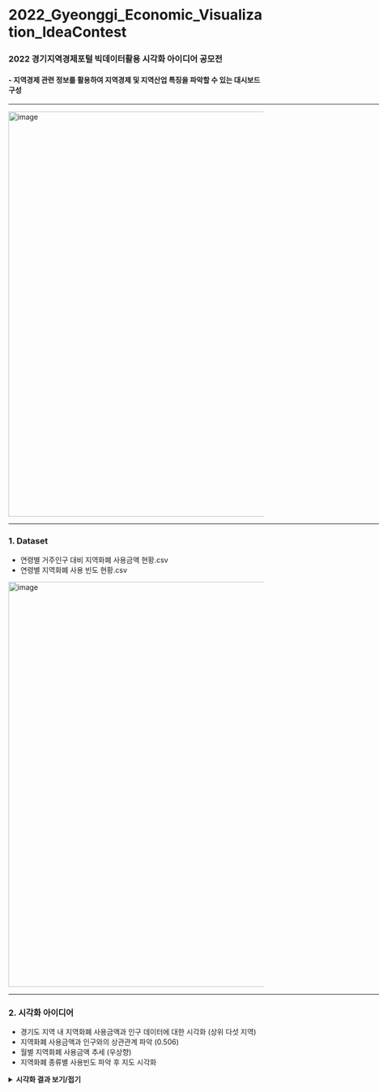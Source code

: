 # 2022_Gyeonggi_Economic_Visualization_IdeaContest
### 2022 경기지역경제포털 빅데이터활용 시각화 아이디어 공모전
#### - 지역경제 관련 정보를 활용하여 지역경제 및 지역산업 특징을 파악할 수 있는 대시보드 구성
<hr width="800">

<img width="800" alt="image" src="https://github.com/user-attachments/assets/0c923c67-4434-47ed-a708-ec31d8e28361">
<hr width="800">

### 1. Dataset
- 연령별 거주인구 대비 지역화폐 사용금액 현황.csv
- 연령별 지역화폐 사용 빈도 현황.csv
<img width="800" alt="image" src="https://github.com/user-attachments/assets/eecfce30-e20e-4d94-aee9-947ed12226d7">
<hr width="800">

### 2. 시각화 아이디어
- 경기도 지역 내 지역화폐 사용금액과 인구 데이터에 대한 시각화 (상위 다섯 지역)
- 지역화폐 사용금액과 인구와의 상관관계 파악 (0.506)
- 월별 지역화폐 사용금액 추세 (우상향)
- 지역화폐 종류별 사용빈도 파악 후 지도 시각화
<details>
   <summary><strong>시각화 결과 보기/접기</strong></summary>
  <img width="959" alt="image" src="https://github.com/user-attachments/assets/ff42c2de-3551-4b8d-a636-415f4908e431">
  <img width="946" alt="image" src="https://github.com/user-attachments/assets/d383e8b6-a51c-4df3-b317-9bad0b19d589">
  <img width="959" alt="image" src="https://github.com/user-attachments/assets/0956275f-7973-4752-989b-5ceee3f1f2a2">
  <img width="935" alt="image" src="https://github.com/user-attachments/assets/d05cb819-30e6-4702-a50e-85d98f6bcbb0">
  <img width="952" alt="image" src="https://github.com/user-attachments/assets/cd4c0df7-9f97-4918-ac18-7049c50ed196">
  <img width="902" alt="image" src="https://github.com/user-attachments/assets/f05eee2d-0d6a-495a-8677-5bd3c90bf9dd">
  <img width="956" alt="image" src="https://github.com/user-attachments/assets/a10838db-574a-4d6e-9a50-880b956eea2f">
  <img width="855" alt="image" src="https://github.com/user-attachments/assets/bc9bb231-4eb3-4385-9136-b1a5b9d3d86d">
<hr width="800">
  
### 3. K-means 군집분석
- Elbow Method를 통한 군집 개수 결정
- 경기도 내 42개의 시군구를 4개의 군집으로 분류
- 군집 별 특징 파악 (사용금액, 인구)
- 군집 별 해당 지역 확인
<details>
  <summary><strong>군집분석 결과 보기/접기</strong></summary>
<img width="819" alt="image" src="https://github.com/user-attachments/assets/4039ee1f-fb29-457d-b2ab-94d5358a7b74">
<img width="913" alt="image" src="https://github.com/user-attachments/assets/ed3d70dc-a68b-4a1c-b9f4-db09d573b639">
<img width="876" alt="image" src="https://github.com/user-attachments/assets/ee0cad68-e068-47d4-b4b1-3af161d8081e">
<hr width="800">

### 4. 결론
- 경기도 지역 내 지역화폐 사용금액 및 인구에 대한 여러 정보를 시각화해서 파악해보고 군집분석을 통해 지역별로 어떤 특징들을 가지고 있는지 확인해 볼 수 있다.
- 나아가서 인구가 많음에도 지역화폐 사용금액이 적은 지역, 혹은 인구도 적고 지역화폐 사용금액도 적은 지역의 공통적인 원인에 대한 조사도 이루어진다면
  추후 지역화폐 정책과 경기도 지역 경제활성화에 대한 긍정적인 방향을 제시할 수 있을 것이다.
<hr width="800">

## 맡은 역할
- 팀의 조장으로서 공모전에 적합한 아이디어를 모아 주제를 선정하고 적절한 데이터셋을 수집했습니다.
- 지역화폐 사용금액과 인구와의 상관관계를 파악하여 시각화하였습니다.
- 지역별로 가장 많이 쓰이는 지역화폐를 한 눈에 알 수 있도록 지도에 시각화를 하였습니다.
- K-means 군집분석을 활용하여 지역화폐 사용금액과 인구 사이의 특징을 4개의 군집으로 분류하였습니다.
- 전체적인 내용을 종합해 PPT 제작 후 공모전 1차 통과후 발표심사에서 발표를 맡았습니다.

## 프로젝트 후기
- Python을 처음 접해보는 실습 수업에서 진행한 프로젝트다보니 조원 모두가 Python 언어에 능숙하지 못해서 코드를 짜는데 어려움이 있었지만
  다같이 아이디어를 내보고 서칭하는 과정에서 Python으로 시각화하는 여러 방법들에 대해서 단기간에 배울 수 있었습니다.
- 공모전 특성 상 "경기지역포털" 내에 데이터셋을 활용해야 한다는 점에서 다양한 데이터를 모으기 어려웠지만 아이디어를 잘 선정해서 만족스럽게 진행되었습니다.
- 텍스트와 숫자로만 되어 있는 데이터셋을 가지고 matplotlib와 seaborn 라이브러리를 통해 막대그래프, 테이블표, 원그래프 등 여러가지 시각적인 결과물을 내는 것이 흥미롭고 재밌었습니다.
- folium 라이브러리를 활용하여 경기도 지역을 표시하는 부분에서 헤메기도 했지만 geojson파일을 활용하여 해결할 수 있었습니다.
- 이 공모전은 대학교 수업시간에 시각화 실습 수업을 진행하던 중 교수님께서 공모전에 나가서 1차 예선통과 라도 하면 학점을 한 단계 올려준다는 말씀에 나가게 되었는데 실제로 1차 통과를 하게 되어서 너무 기뻤습니다.
- 혼자였으면 이렇게까지 결과를 못 냈을 거라는 생각이 들었고 Python을 처음 배우는 사람끼리 이렇게 협업을 해서 좋은 결과를 낼 수 있어서 만족스러웠던 프로젝트였습니다.
